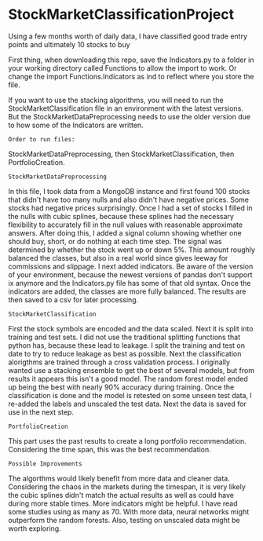 # StockMarketClassificationProject
Using a few months worth of daily data, I have classified good trade entry points and ultimately 10 stocks to buy

First thing, when downloading this repo, save the Indicators.py to a folder in your working directory called Functions to allow the import to work. Or change the import Functions.Indicators as ind to reflect where you store the file. 

If you want to use the stacking algorithms, you will need to run the StockMarketClassification file in an environment with the latest versions. But the StockMarketDataPreprocessing needs to use the older version due to how some of the Indicators are written. 

    Order to run files: 
StockMarketDataPreprocessing, then StockMarketClassification, then PortfolioCreation. 

    StockMarketDataPreprocessing
In this file, I took data from a MongoDB instance and first found 100 stocks that didn't have too many nulls and also didn't have negative prices. Some stocks had negative prices surprisingly. Once I had a set of stocks I filled in the nulls with cubic splines, because these splines had the necessary flexibility to accurately fill in the null values with reasonable approximate answers. After doing this, I added a signal column showing whether one should buy, short, or do nothing at each time step. The signal was determined by whether the stock went up or down 5%. This amount roughly balanced the classes, but also in a real world since gives leeway for commissions and slippage. I next added indicators. Be aware of the version of your environment, because the newest versions of pandas don't support ix anymore and the Indicators.py file has some of that old syntax. Once the indicators are added, the classes are more fully balanced. The results are then saved to a csv for later processing. 
    
    StockMarketClassification
First the stock symbols are encoded and the data scaled. Next it is split into training and test sets. I did not use the traditional splitting functions that python has, because these lead to leakage. I split the training and test on date to try to reduce leakage as best as possible. Next the classification alorigthms are trained through a cross validation process. I originally wanted use a stacking ensemble to get the best of several models, but from results it appears this isn't a good model. The random forest model ended up being the best with nearly 90% accuracy during training. Once the classification is done and the model is retested on some unseen test data, I re-added the labels and unscaled the test data. Next the data is saved for use in the next step.
    
    PortfolioCreation
This part uses the past results to create a long portfolio recommendation. Considering the time span, this was the best recommendation.
    
    Possible Improvements
The algorthms would likely benefit from more data and cleaner data. Considering the chaos in the markets during the timespan, it is very likely the cubic splines didn't match the actual results as well as could have during more stable times. More indicators might be helpful. I have read some studies using as many as 70. With more data, neural networks might outperform the random forests. Also, testing on unscaled data might be worth exploring. 
